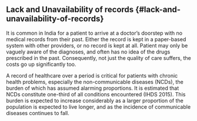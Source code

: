 ## Lack and Unavailability of records {#lack-and-unavailability-of-records}

It is common in India for a patient to arrive at a doctor’s doorstep with no medical records from their past. Either the record is kept in a paper-based system with other providers, or no record is kept at all. Patient may only be vaguely aware of the diagnoses, and often has no idea of the drugs prescribed in the past. Consequently, not just the quality of care suffers, the costs go up significantly too.

A record of healthcare over a period is critical for patients with chronic health problems, especially the non-communicable diseases (NCDs), the burden of which has assumed alarming proportions. It is estimated that NCDs constitute one-third of all conditions encountered (IHDS 2015). This burden is expected to increase considerably as a larger proportion of the population is expected to live longer, and as the incidence of communicable diseases continues to fall.